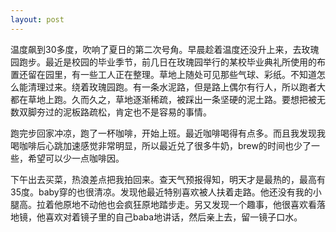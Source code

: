 ```yaml
---
layout: post
---
```


温度飙到30多度，吹响了夏日的第二次号角。早晨趁着温度还没升上来，去玫瑰园跑步。最近是校园的毕业季节，前几日在玫瑰园举行的某校毕业典礼所使用的布置还留在园里，有一些工人正在整理。草地上随处可见那些气球、彩纸。不知道怎么能清理过来。绕着玫瑰园跑。有一条水泥路，但是路上偶尔有行人，所以跑者大都在草地上跑。久而久之，草地逐渐稀疏，被踩出一条坚硬的泥土路。要想把被无数双脚夯过的泥板路疏松，肯定也不是容易的事情。

跑完步回家冲凉，跑了一杯咖啡，开始上班。最近咖啡喝得有点多。而且我发现我喝咖啡后心跳加速感觉非常明显，所以最近兑了很多牛奶，brew的时间也少了一些，希望可以少一点咖啡因。

下午出去买菜，热浪差点把我拍回来。查天气预报得知，明天才是最热的，最高有35度。baby穿的也很清凉。发现他最近特别喜欢被人扶着走路。他还没有我的小腿高。拉着他原地不动他也会疯狂原地踏步走。另又发现一个趣事，他很喜欢看落地镜，他喜欢对着镜子里的自己baba地讲话，然后亲上去，留一镜子口水。